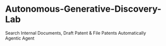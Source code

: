 # Autonomous-Generative-Discovery-Lab
Search Internal Documents, Draft Patent &amp; File Patents Automatically Agentic Agent
